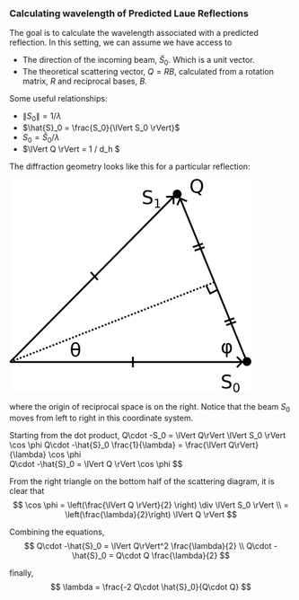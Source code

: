 ### Calculating wavelength of Predicted Laue Reflections
The goal is to calculate the wavelength associated with a predicted reflection. 
In this setting, we can assume we have access to 
 - The direction of the incoming beam, $\hat {S}_0$. Which is a unit vector. 
 - The theoretical scattering vector, $Q=RB$, calculated from a rotation matrix, $R$ and reciprocal bases, $B$. 

Some useful relationships:
 - $\lVert S_0 \rVert = 1 / \lambda$
 - $\hat{S}_0 = \frac{S_0}{\lVert S_0 \rVert}$
 - $S_0 = \hat{S}_0 / \lambda$
 - $\lVert Q \rVert = 1 / d_h $

The diffraction geometry looks like this for a particular reflection:

![scattering diagram](./scattering_diagram.png)

where the origin of reciprocal space is on the right. Notice that the beam $S_0$ moves from left to right in this coordinate system. 

Starting from the dot product,
Q\cdot -S_0 = \lVert Q\rVert \lVert S_0 \rVert \cos \phi 
Q\cdot -\hat{S}_0 \frac{1}{\lambda} = \frac{\lVert Q\rVert}{\lambda}  \cos \phi  
Q\cdot -\hat{S}_0  = \lVert Q \rVert \cos \phi 
$$

From the right triangle on the bottom half of the scattering diagram, it is clear that 
$$
\cos \phi = \left(\frac{\lVert Q \rVert}{2} \right) \div  \lVert S_0 \rVert \\
          = \left(\frac{\lambda}{2}\right) \lVert Q \rVert
$$

Combining the equations,
$$
Q\cdot -\hat{S}_0 = \lVert Q\rVert^2 \frac{\lambda}{2} \\
Q\cdot -\hat{S}_0 = Q\cdot Q \frac{\lambda}{2}
$$

finally,
$$
\lambda = \frac{-2 Q\cdot \hat{S}_0}{Q\cdot Q}
$$
